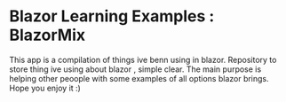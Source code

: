 # Blazor Learning Examples : BlazorMix
This app is a compilation of things ive benn using in blazor.
Repository to store thing ive using about blazor , simple clear.
The main purpose is helping other peoople with some examples of all options blazor brings.
Hope you enjoy it :)
